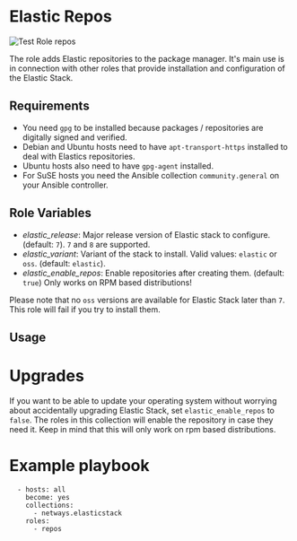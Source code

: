 Elastic Repos
=========

![Test Role repos](https://github.com/netways/ansible-collection-elasticstack/actions/workflows/test_role_repos.yml/badge.svg)

The role adds Elastic repositories to the package manager. It's main use is in connection with other roles that provide installation and configuration of the Elastic Stack.

Requirements
------------

* You need `gpg` to be installed because packages / repositories are digitally signed and verified.
* Debian and Ubuntu hosts need to have `apt-transport-https` installed to deal with Elastics repositories.
* Ubuntu hosts also need to have `gpg-agent` installed.
* For SuSE hosts you need the Ansible collection `community.general` on your Ansible controller.

Role Variables
--------------

* *elastic_release*: Major release version of Elastic stack to configure. (default: `7`). `7` and `8` are supported.
* *elastic_variant*: Variant of the stack to install. Valid values: `elastic` or `oss`. (default: `elastic`).
* *elastic_enable_repos*: Enable repositories after creating them. (default: `true`) Only works on RPM based distributions!

Please note that no `oss` versions are available for Elastic Stack later than `7`. This role will fail if you try to install them.

Usage
--------

Upgrades
========

If you want to be able to update your operating system without worrying about accidentally upgrading Elastic Stack, set `elastic_enable_repos` to `false`. The roles in this collection will enable the repository in case they need it. Keep in mind that this will only work on rpm based distributions.

Example playbook
================

```
  - hosts: all
    become: yes
    collections:
      - netways.elasticstack
    roles:
      - repos
```

